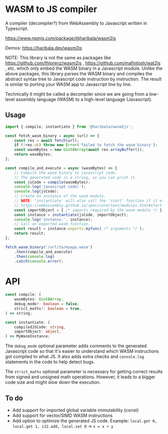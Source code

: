 # WASM to JS compiler

A compiler (decompiler?) from WebAssembly to Javascript written in Typescript.

https://www.npmjs.com/package/@haribala/wasm2js

Demos: https://haribala.dev/wasm2js

NOTE: This library is not the same as packages like
https://github.com/thlorenz/wasm2js , https://github.com/mafintosh/wat2js , etc.
which only embed the WASM binary in a Javascript module.
Unlike the above packages, this library parses the WASM binary
and compiles the abstract syntax tree to Javascript code instruction by instruction.
The result is similar to porting your WASM app to Javascript line by line.

Technically it might be called a decompiler since we are going from
a low-level assembly language (WASM) to a high-level language (Javascript).

## Usage

```js
import { compile, instantiate } from '@haribala/wasm2js';

const fetch_wasm_binary = async (url) => {
    const res = await fetch(url);
    if (!res.ok) throw new Error('failed to fetch the wasm binary');
    const wasmBytes = new Uint8Array(await res.arrayBuffer());
    return wasmBytes;
};

const compile_and_execute = async (wasmBytes) => {
    // Compile the wasm binary to javascript code.
    // The generated code is a string, so you can print it.
    const jsCode = compile(wasmBytes);
    console.log('javascript code:');
    console.log(jsCode);
    // Create an instance of the wasm module.
    // NOTE: 'instantiate' will also call the 'start' function if it exists.
    // https://webassembly.github.io/spec/core/text/modules.html#start-function
    const importObject = { /* imports required by the wasm module */ };
    const instance = instantiate(jsCode, importObject);
    console.log('instance:', instance);
    // Call an exported wasm function.
    const result = instance.exports.myfunc( /* arguments */ );
    return result;
};

fetch_wasm_binary('/url/to/myapp.wasm')
    .then(compile_and_execute)
    .then(console.log)
    .catch(console.error);
```

# API

```typescript
const compile: (
    wasmBytes: Uint8Array,
    debug_mode?: boolean = false,
    strict_maths?: boolean = true,
) => string;

const instantiate: (
    compiledJSCode: string,
    importObject: object,
) => MyWasmInstance;
```

The `debug_mode` optional parameter adds comments to the generated Javascript code so that it's easier to understand which WASM instructions got compiled to what JS. It also adds extra checks and `console.log` statements in the code to help detect bugs.

The `strict_maths` optional parameter is necessary for getting correct results from signed and unsigned math operations. However, it leads to a bigger code size and might slow down the execution.

## To do

- Add support for imported global variable immutability (const)
- Add support for vector/SIMD WASM instructions
- Add option to optimize the generated JS code. Example: `local.get 0, local.get 1, i32.add, local.set 0` -> `x = x + y`
